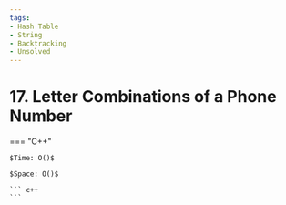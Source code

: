 ```yaml
---
tags:
- Hash Table
- String
- Backtracking
- Unsolved
---
```



# 17. Letter Combinations of a Phone Number

=== "C++"

    $Time: O()$

    $Space: O()$

    ``` c++
    ```